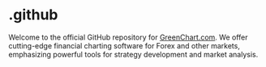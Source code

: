 # .github
Welcome to the official GitHub repository for [GreenChart.com](https://www.greenchart.com). We offer cutting-edge financial charting software for Forex and other markets, emphasizing powerful tools for strategy development and market analysis.
